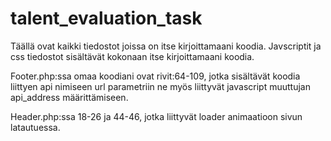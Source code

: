 # talent_evaluation_task

Täällä ovat kaikki tiedostot joissa on itse kirjoittamaani koodia.
Javscriptit ja css tiedostot sisältävät kokonaan itse kirjoittamaani koodia. 

Footer.php:ssa 
omaa koodiani ovat rivit:64-109, jotka sisältävät koodia liittyen api nimiseen url parametriin ne myös liittyvät javascript muuttujan api_address määrittämiseen.


Header.php:ssa 18-26 ja 44-46, jotka liittyvät loader animaatioon sivun latautuessa.

